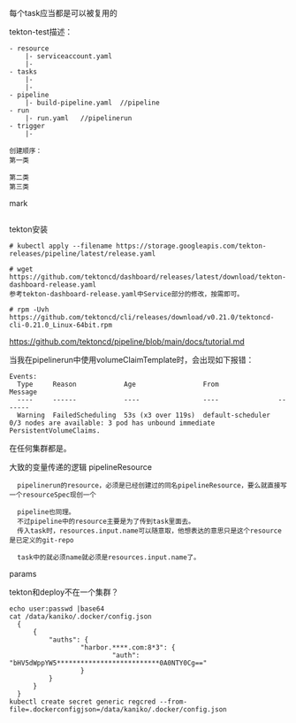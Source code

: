 每个task应当都是可以被复用的

tekton-test描述：
```
- resource
    |- serviceaccount.yaml
    |- 
- tasks
    |-
    |-
- pipeline
    |- build-pipeline.yaml  //pipeline
- run
    |- run.yaml   //pipelinerun
- trigger
    |- 

创建顺序：
第一类

第二类
第三类
```




mark
```

```


tekton安装
```
# kubectl apply --filename https://storage.googleapis.com/tekton-releases/pipeline/latest/release.yaml

# wget https://github.com/tektoncd/dashboard/releases/latest/download/tekton-dashboard-release.yaml  
参考tekton-dashboard-release.yaml中Service部分的修改，按需即可。

# rpm -Uvh https://github.com/tektoncd/cli/releases/download/v0.21.0/tektoncd-cli-0.21.0_Linux-64bit.rpm
```

https://github.com/tektoncd/pipeline/blob/main/docs/tutorial.md


当我在pipelinerun中使用volumeClaimTemplate时，会出现如下报错：
```
Events:
  Type     Reason            Age                 From               Message
  ----     ------            ----                ----               -------
  Warning  FailedScheduling  53s (x3 over 119s)  default-scheduler  0/3 nodes are available: 3 pod has unbound immediate PersistentVolumeClaims.
```
在任何集群都是。


大致的变量传递的逻辑
pipelineResource
```
  pipelinerun的resource，必须是已经创建过的同名pipelineResource，要么就直接写一个resourceSpec现创一个
  
  pipeline也同理。 
  不过pipeline中的resource主要是为了传到task里面去。
  传入task时，resources.input.name可以随意取，他想表达的意思只是这个resource是已定义的git-repo

  task中的就必须name就必须是resources.input.name了。
```
params

tekton和deploy不在一个集群？



```
echo user:passwd |base64
cat /data/kaniko/.docker/config.json
  {
      {
          "auths": {
                  "harbor.****.com:8*3": {
                          "auth": "bHV5dWppYW5**************************0A0NTY0Cg=="
                  }       
          }       
      }
  }
kubectl create secret generic regcred --from-file=.dockerconfigjson=/data/kaniko/.docker/config.json
```